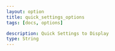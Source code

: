 ```yaml
---
layout: option
title: quick_settings_options
tags: [docs, options]

description: Quick Settings to Display
type: String
---
```

